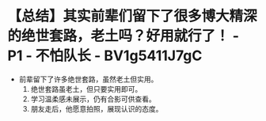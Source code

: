 # 【总结】其实前辈们留下了很多博大精深的绝世套路，老土吗？好用就行了！ - P1 - 不怕队长 - BV1g5411J7gC

-   前辈留下了许多绝世套路，虽然老土但实用。
    1.  绝世套路虽老土，但只要实用即可。
    2.  学习温柔感未展示，仍有合影可供查看。
    3.  朋友走后，他愿意拍照，展现认识的态度。